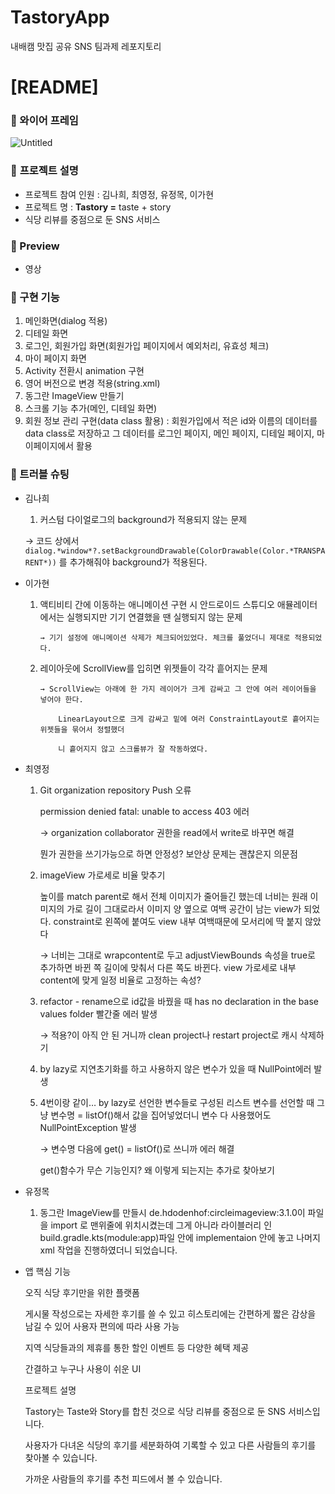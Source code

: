 # TastoryApp
내배캠 맛집 공유 SNS 팀과제 레포지토리

# [**README]**

### 📌 와이어 프레임

![Untitled](https://prod-files-secure.s3.us-west-2.amazonaws.com/83c75a39-3aba-4ba4-a792-7aefe4b07895/cd2a3a46-6146-48d0-a4fe-90f188ef83c5/Untitled.png)

### 📌 **프로젝트 설명**

- 프로젝트 참여 인원 : 김나희, 최영정, 유정목, 이가현
- 프로젝트 명 : **Tastory =** taste + story
- 식당 리뷰를 중점으로 둔 SNS 서비스

### **📌 Preview**

- 영상

### **📌 구현 기능**

1. 메인화면(dialog 적용)
2. 디테일 화면
3. 로그인, 회원가입 화면(회원가입 페이지에서 예외처리, 유효성 체크)
4. 마이 페이지 화면
5. Activity 전환시 animation 구현
6. 영어 버전으로 변경 적용(string.xml)
7. 동그란 ImageView 만들기
8. 스크롤 기능 추가(메인, 디테일 화면)
9. 회원 정보 관리 구현(data class 활용) : 회원가입에서 적은 id와 이름의 데이터를 data class로 저장하고 그 데이터를 로그인 페이지, 메인 페이지, 디테일 페이지, 마이페이지에서 활용

### **📌 트러블 슈팅**

- 김나희
    1. 커스텀 다이얼로그의 background가 적용되지 않는 문제
    
     → 코드 상에서 `dialog.*window*?.setBackgroundDrawable(ColorDrawable(Color.*TRANSPARENT*))` 를 추가해줘야 background가 적용된다. 
    

- 이가현
    1. 액티비티 간에 이동하는 애니메이션 구현 시 안드로이드 스튜디오 애뮬레이터에서는 실행되지만 기기 연결했을 땐 실행되지 않는 문제
    
           → 기기 설정에 애니메이션 삭제가 체크되어있었다. 체크를 풀었더니 제대로 적용되었다.
    
    1. 레이아웃에 ScrollView를 입히면 위젯들이 각각 흩어지는 문제
    
           → ScrollView는 아래에 한 가지 레이어가 크게 감싸고 그 안에 여러 레이어들을 넣어야 한다. 
    
               LinearLayout으로 크게 감싸고 밑에 여러 ConstraintLayout로 흩어지는 위젯들을 묶어서 정렬했더
    
               니 흩어지지 않고 스크롤뷰가 잘 작동하였다.
    

- 최영정
    1. Git organization repository Push 오류
        
        permission denied fatal: unable to access 403 에러
        
        → organization collaborator 권한을 read에서 write로 바꾸면 해결
        
        뭔가 권한을 쓰기가능으로 하면 안정성? 보안상 문제는 괜찮은지 의문점
        
    2. imageView 가로세로 비율 맞추기
        
        높이를 match parent로 해서 전체 이미지가 줄어들긴 했는데 너비는 원래 이미지의 가로 길이 그대로라서 이미지 양 옆으로 여백 공간이 남는 view가 되었다. constraint로 왼쪽에 붙여도 view 내부 여백때문에 모서리에 딱 붙지 않았다
        
        → 너비는 그대로 wrapcontent로 두고 adjustViewBounds 속성을 true로 추가하면 바뀐 쪽 길이에 맞춰서 다른 쪽도 바뀐다. view 가로세로 내부 content에 맞게 일정 비율로 고정하는 속성?
        
    3. refactor - rename으로 id값을 바꿨을 때 has no declaration in the base values folder 빨간줄 에러 발생
        
        → 적용?이 아직 안 된 거니까 clean project나 restart project로 캐시 삭제하기
        
    4. by lazy로 지연초기화를 하고 사용하지 않은 변수가 있을 때 NullPoint에러 발생
                    
    5. 4번이랑 같이… by lazy로 선언한 변수들로 구성된 리스트 변수를 선언할 때 그냥 변수명 = listOf()해서 값을 집어넣었더니 변수 다 사용했어도 NullPointException 발생
        
        → 변수명 다음에 get() = listOf()로 쓰니까 에러 해결
        
        get()함수가 무슨 기능인지? 왜 이렇게 되는지는 추가로 찾아보기
        
- 유정목
    1. 동그란 ImageView를 만들시 de.hdodenhof:circleimageview:3.1.0이 파일을 import 로 맨위줄에 위치시켰는데 그게 아니라 라이블러리 인 build.gradle.kts(module:app)파일 안에 implementaion 안에 놓고 나머지 xml 작업을 진행하였더니 되었습니다.

- 앱 핵심 기능
    
    오직 식당 후기만을 위한 플랫폼
    
    게시물 작성으로는 자세한 후기를 쓸 수 있고 히스토리에는 간편하게 짧은 감상을 남길 수 있어 사용자 편의에 따라 사용 가능
    
    지역 식당들과의 제휴를 통한 할인 이벤트 등 다양한 혜택 제공
    
    간결하고 누구나 사용이 쉬운 UI
    
    프로젝트 설명
    
    Tastory는 Taste와 Story를 합친 것으로 식당 리뷰를 중점으로 둔 SNS 서비스입니다.
    
    사용자가 다녀온 식당의 후기를 세분화하여 기록할 수 있고 다른 사람들의 후기를 찾아볼 수 있습니다.
    
    가까운 사람들의 후기를 추천 피드에서 볼 수 있습니다.
